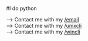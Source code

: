 #I do python

--> Contact me with my [/email](mailto:dctachasing@gmail.com)<br>
--> Contact me with my [/unixcli](git.cmdcustom.repl.co/unix-cli-dl)<br>
--> Contact me with my [/wincli](git.cmdcustom.repl.co/win-cli-dl)

<!---
cmdcustom/cmdcustom is a ✨ special ✨ repository because its `README.md` (this file) appears on your GitHub profile.
You can click the Preview link to take a look at your changes.
--->
